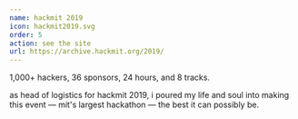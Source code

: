 ```yaml
---
name: hackmit 2019
icon: hackmit2019.svg
order: 5
action: see the site
url: https://archive.hackmit.org/2019/
---
```


1,000+ hackers, 36 sponsors, 24 hours, and 8 tracks.

as head of logistics for hackmit 2019, i poured my life and soul into making
this event — mit's largest hackathon — the best it can possibly be.
